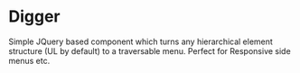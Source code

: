 Digger
======

Simple JQuery based component which turns any hierarchical element structure (UL by default) to a traversable menu. 
Perfect for Responsive side menus etc. 
